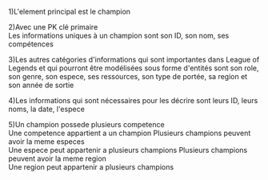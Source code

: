 1)L'element principal est le champion

2)Avec une PK clé primaire  
Les informations uniques à un champion sont son ID, son nom, ses compétences

3)Les autres catégories d'informations qui sont importantes dans League of Legends et qui pourront être modélisées sous forme d'entités sont son role, son genre, son espece, ses ressources, son type de portée, sa region et son année de sortie

4)Les informations qui sont nécessaires pour les décrire sont leurs ID, leurs noms, la date, l'espece

5)Un champion possede plusieurs competence  
Une competence appartient a un champion
Plusieurs champions peuvent avoir la meme especes  
Une espece peut appartenir a plusieurs champions
Plusieurs champions peuvent avoir la meme region   
Une region peut appartenir a plusieurs champions  
